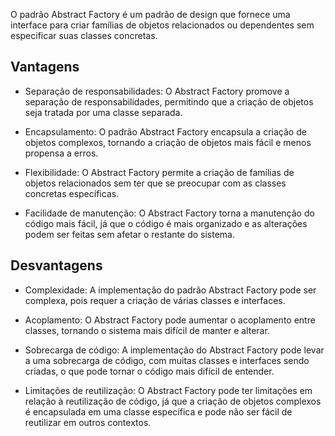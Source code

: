 O padrão Abstract Factory é um padrão de design que fornece uma interface para criar famílias de objetos relacionados ou
dependentes sem especificar suas classes concretas.

## Vantagens

- Separação de responsabilidades: O Abstract Factory promove a separação de responsabilidades, permitindo que a criação
  de objetos seja tratada por uma classe separada.

- Encapsulamento: O padrão Abstract Factory encapsula a criação de objetos complexos, tornando a criação de objetos
  mais fácil e menos propensa a erros.

- Flexibilidade: O Abstract Factory permite a criação de famílias de objetos relacionados sem ter que se preocupar com
  as classes concretas específicas.

- Facilidade de manutenção: O Abstract Factory torna a manutenção do código mais fácil, já que o código é mais
  organizado e as alterações podem ser feitas sem afetar o restante do sistema.

## Desvantagens

- Complexidade: A implementação do padrão Abstract Factory pode ser complexa, pois requer a criação de várias classes e
  interfaces.

- Acoplamento: O Abstract Factory pode aumentar o acoplamento entre classes, tornando o sistema mais difícil de manter e
  alterar.

- Sobrecarga de código: A implementação do Abstract Factory pode levar a uma sobrecarga de código, com muitas classes e
  interfaces sendo criadas, o que pode tornar o código mais difícil de entender.

- Limitações de reutilização: O Abstract Factory pode ter limitações em relação à reutilização de código, já que a
  criação de objetos complexos é encapsulada em uma classe específica e pode não ser fácil de reutilizar em outros
  contextos.
